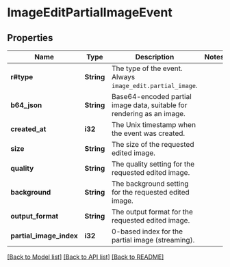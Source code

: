 # ImageEditPartialImageEvent

## Properties

Name | Type | Description | Notes
------------ | ------------- | ------------- | -------------
**r#type** | **String** | The type of the event. Always `image_edit.partial_image`.  | 
**b64_json** | **String** | Base64-encoded partial image data, suitable for rendering as an image.  | 
**created_at** | **i32** | The Unix timestamp when the event was created.  | 
**size** | **String** | The size of the requested edited image.  | 
**quality** | **String** | The quality setting for the requested edited image.  | 
**background** | **String** | The background setting for the requested edited image.  | 
**output_format** | **String** | The output format for the requested edited image.  | 
**partial_image_index** | **i32** | 0-based index for the partial image (streaming).  | 

[[Back to Model list]](../README.md#documentation-for-models) [[Back to API list]](../README.md#documentation-for-api-endpoints) [[Back to README]](../README.md)



